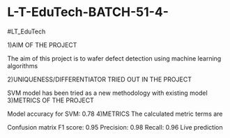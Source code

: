 # L-T-EduTech-BATCH-51-4-
#LT_EduTech

1)AIM OF THE PROJECT

The aim of this project is to wafer defect detection using machine learning algorithms

2)UNIQUENESS/DIFFERENTIATOR TRIED OUT IN THE PROJECT

SVM model has been tried as a new methodology with existing model
3)METRICS OF THE PROJECT

Model accuracy for SVM: 0.78
4)METRICS The calculated metric terms are

Confusion matrix 
F1 score: 0.95
Precision: 0.98
Recall: 0.96
Live prediction
